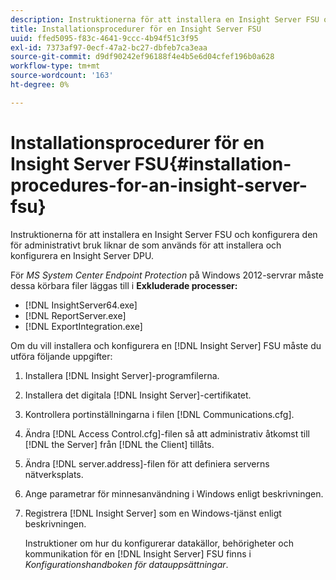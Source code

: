 ```yaml
---
description: Instruktionerna för att installera en Insight Server FSU och konfigurera den för administrativt bruk liknar de som används för att installera och konfigurera en Insight Server DPU.
title: Installationsprocedurer för en Insight Server FSU
uuid: ffed5095-f83c-4641-9ccc-4b94f51c3f95
exl-id: 7373af97-0ecf-47a2-bc27-dbfeb7ca3eaa
source-git-commit: d9df90242ef96188f4e4b5e6d04cfef196b0a628
workflow-type: tm+mt
source-wordcount: '163'
ht-degree: 0%

---
```


# Installationsprocedurer för en Insight Server FSU{#installation-procedures-for-an-insight-server-fsu}

Instruktionerna för att installera en Insight Server FSU och konfigurera den för administrativt bruk liknar de som används för att installera och konfigurera en Insight Server DPU.

För *MS System Center Endpoint Protection* på Windows 2012-servrar måste dessa körbara filer läggas till i **Exkluderade processer:**

* [!DNL InsightServer64.exe]
* [!DNL ReportServer.exe]
* [!DNL ExportIntegration.exe]

Om du vill installera och konfigurera en [!DNL Insight Server] FSU måste du utföra följande uppgifter:

1. Installera [!DNL Insight Server]-programfilerna.
1. Installera det digitala [!DNL Insight Server]-certifikatet.
1. Kontrollera portinställningarna i filen [!DNL Communications.cfg].
1. Ändra [!DNL Access Control.cfg]-filen så att administrativ åtkomst till [!DNL the Server] från [!DNL the Client] tillåts.
1. Ändra [!DNL server.address]-filen för att definiera serverns nätverksplats.
1. Ange parametrar för minnesanvändning i Windows enligt beskrivningen.
1. Registrera [!DNL Insight Server] som en Windows-tjänst enligt beskrivningen.

   Instruktioner om hur du konfigurerar datakällor, behörigheter och kommunikation för en [!DNL Insight Server] FSU finns i *Konfigurationshandboken för datauppsättningar*.
